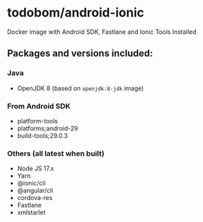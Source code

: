 # todobom/android-ionic

Docker image with Android SDK, Fastlane and Ionic Tools Installed

## Packages and versions included:

### Java
* OpenJDK 8 (based on `openjdk:8-jdk` image)

### From Android SDK

* platform-tools
* platforms;android-29
* build-tools;29.0.3

### Others (all latest when built)

* Node JS 17.x
* Yarn
* @ionic/cli
* @angular/cli
* cordova-res
* Fastlane
* xmlstarlet
